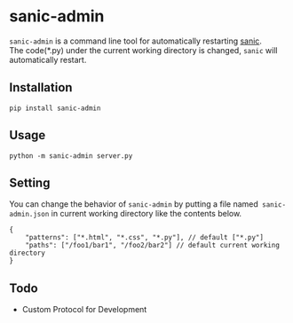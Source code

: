 # sanic-admin

`sanic-admin` is a command line tool for automatically restarting [sanic](https://github.com/channelcat/sanic).  
The code(*.py) under the current working directory is changed, `sanic` will automatically restart.

## Installation

```
pip install sanic-admin
```

## Usage

```
python -m sanic-admin server.py
```

## Setting

You can change the behavior of `sanic-admin` by putting a file named` sanic-admin.json` in current working directory like the contents below.

```
{
    "patterns": ["*.html", "*.css", "*.py"], // default ["*.py"]
    "paths": ["/foo1/bar1", "/foo2/bar2"] // default current working directory
}
```

## Todo

* Custom Protocol for Development
